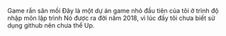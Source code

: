 Game rắn săn mồi
Đây là một dự án game nhỏ đầu tiên của tôi ở trình độ nhập môn lập trình
Nó được ra đời năm 2018, vì lúc đấy tôi chưa biết sử dụng github nên chưa thể Up.

